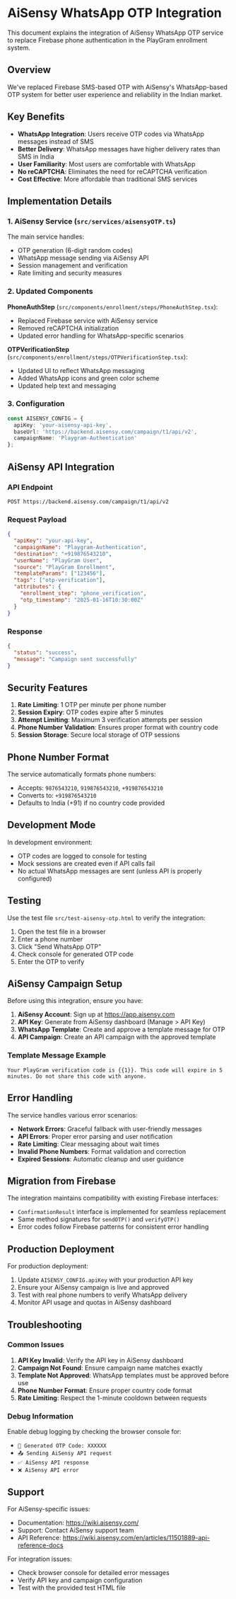 # AiSensy WhatsApp OTP Integration

This document explains the integration of AiSensy WhatsApp OTP service to replace Firebase phone authentication in the PlayGram enrollment system.

## Overview

We've replaced Firebase SMS-based OTP with AiSensy's WhatsApp-based OTP system for better user experience and reliability in the Indian market.

## Key Benefits

- **WhatsApp Integration**: Users receive OTP codes via WhatsApp messages instead of SMS
- **Better Delivery**: WhatsApp messages have higher delivery rates than SMS in India
- **User Familiarity**: Most users are comfortable with WhatsApp
- **No reCAPTCHA**: Eliminates the need for reCAPTCHA verification
- **Cost Effective**: More affordable than traditional SMS services

## Implementation Details

### 1. AiSensy Service (`src/services/aisensyOTP.ts`)

The main service handles:
- OTP generation (6-digit random codes)
- WhatsApp message sending via AiSensy API
- Session management and verification
- Rate limiting and security measures

### 2. Updated Components

**PhoneAuthStep** (`src/components/enrollment/steps/PhoneAuthStep.tsx`):
- Replaced Firebase service with AiSensy service
- Removed reCAPTCHA initialization
- Updated error handling for WhatsApp-specific scenarios

**OTPVerificationStep** (`src/components/enrollment/steps/OTPVerificationStep.tsx`):
- Updated UI to reflect WhatsApp messaging
- Added WhatsApp icons and green color scheme
- Updated help text and messaging

### 3. Configuration

```typescript
const AISENSY_CONFIG = {
  apiKey: 'your-aisensy-api-key',
  baseUrl: 'https://backend.aisensy.com/campaign/t1/api/v2',
  campaignName: 'Playgram-Authentication'
};
```

## AiSensy API Integration

### API Endpoint
```
POST https://backend.aisensy.com/campaign/t1/api/v2
```

### Request Payload
```json
{
  "apiKey": "your-api-key",
  "campaignName": "Playgram-Authentication",
  "destination": "+919876543210",
  "userName": "PlayGram User",
  "source": "PlayGram Enrollment",
  "templateParams": ["123456"],
  "tags": ["otp-verification"],
  "attributes": {
    "enrollment_step": "phone_verification",
    "otp_timestamp": "2025-01-16T10:30:00Z"
  }
}
```

### Response
```json
{
  "status": "success",
  "message": "Campaign sent successfully"
}
```

## Security Features

1. **Rate Limiting**: 1 OTP per minute per phone number
2. **Session Expiry**: OTP codes expire after 5 minutes
3. **Attempt Limiting**: Maximum 3 verification attempts per session
4. **Phone Number Validation**: Ensures proper format with country code
5. **Session Storage**: Secure local storage of OTP sessions

## Phone Number Format

The service automatically formats phone numbers:
- Accepts: `9876543210`, `919876543210`, `+919876543210`
- Converts to: `+919876543210`
- Defaults to India (+91) if no country code provided

## Development Mode

In development environment:
- OTP codes are logged to console for testing
- Mock sessions are created even if API calls fail
- No actual WhatsApp messages are sent (unless API is properly configured)

## Testing

Use the test file `src/test-aisensy-otp.html` to verify the integration:

1. Open the test file in a browser
2. Enter a phone number
3. Click "Send WhatsApp OTP"
4. Check console for generated OTP code
5. Enter the OTP to verify

## AiSensy Campaign Setup

Before using this integration, ensure you have:

1. **AiSensy Account**: Sign up at https://app.aisensy.com
2. **API Key**: Generate from AiSensy dashboard (Manage > API Key)
3. **WhatsApp Template**: Create and approve a template message for OTP
4. **API Campaign**: Create an API campaign with the approved template

### Template Message Example
```
Your PlayGram verification code is {{1}}. This code will expire in 5 minutes. Do not share this code with anyone.
```

## Error Handling

The service handles various error scenarios:

- **Network Errors**: Graceful fallback with user-friendly messages
- **API Errors**: Proper error parsing and user notification
- **Rate Limiting**: Clear messaging about wait times
- **Invalid Phone Numbers**: Format validation and correction
- **Expired Sessions**: Automatic cleanup and user guidance

## Migration from Firebase

The integration maintains compatibility with existing Firebase interfaces:

- `ConfirmationResult` interface is implemented for seamless replacement
- Same method signatures for `sendOTP()` and `verifyOTP()`
- Error codes follow Firebase patterns for consistent error handling

## Production Deployment

For production deployment:

1. Update `AISENSY_CONFIG.apiKey` with your production API key
2. Ensure your AiSensy campaign is live and approved
3. Test with real phone numbers to verify WhatsApp delivery
4. Monitor API usage and quotas in AiSensy dashboard

## Troubleshooting

### Common Issues

1. **API Key Invalid**: Verify the API key in AiSensy dashboard
2. **Campaign Not Found**: Ensure campaign name matches exactly
3. **Template Not Approved**: WhatsApp templates must be approved before use
4. **Phone Number Format**: Ensure proper country code format
5. **Rate Limiting**: Respect the 1-minute cooldown between requests

### Debug Information

Enable debug logging by checking the browser console for:
- `🔑 Generated OTP Code: XXXXXX`
- `📤 Sending AiSensy API request`
- `✅ AiSensy API response`
- `❌ AiSensy API error`

## Support

For AiSensy-specific issues:
- Documentation: https://wiki.aisensy.com/
- Support: Contact AiSensy support team
- API Reference: https://wiki.aisensy.com/en/articles/11501889-api-reference-docs

For integration issues:
- Check browser console for detailed error messages
- Verify API key and campaign configuration
- Test with the provided test HTML file